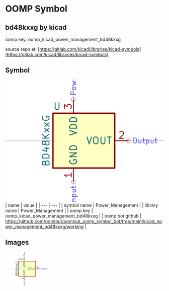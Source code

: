 # OOMP Symbol  
## bd48kxxg  by kicad  
  
oomp key: oomp_kicad_power_management_bd48kxxg  
  
source repo at: [https://gitlab.com/kicad/libraries/kicad-symbols](https://gitlab.com/kicad/libraries/kicad-symbols)  
## Symbol  
  
[![working.png](working_600.png)](working.png)  
| name | value | 
| --- | --- | 
| symbol name | Power_Management | 
| library name | Power_Management | 
| oomp key | oomp_kicad_power_management_bd48kxxg | 
| oomp bot github | https://github.com/oomlout/oomlout_oomp_symbol_bot/tree/main/kicad_power_management_bd48kxxg/working | 
## Images  
  
[![working.png](working_140.png)](working.png)  

